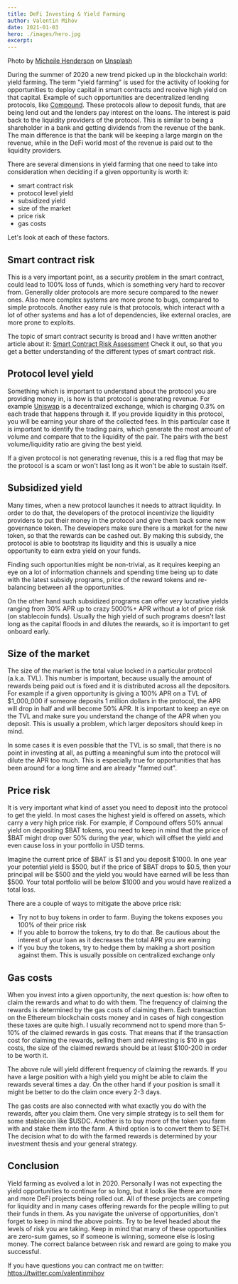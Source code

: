 ```yaml
---
title: DeFi Investing & Yield Farming
author: Valentin Mihov
date: 2021-01-03
hero: ./images/hero.jpg
excerpt: 
---
```


Photo by <a href="https://unsplash.com/@micheile?utm_source=unsplash&amp;utm_medium=referral&amp;utm_content=creditCopyText">Micheile Henderson</a> on <a href="https://unsplash.com/s/photos/money?utm_source=unsplash&amp;utm_medium=referral&amp;utm_content=creditCopyText">Unsplash</a>

During the summer of 2020 a new trend picked up in the blockchain world: yield farming. The term "yield farming" is used 
for the activity of looking for opportunities to deploy capital in smart contracts and receive high yield on that capital.
Example of such opportunities are decentralized lending protocols, like [Compound](https://compound.finance). These protocols allow to deposit funds, that are being lend out and the lenders pay interest on the loans. The interest is paid back to the
liquidity providers of the protocol. This is similar to being a shareholder in a bank and getting dividends from the revenue
of the bank. The main difference is that the bank will be keeping a large margin on the revenue, while in the DeFi world most of the revenue is paid out to the liquidity providers.

There are several dimensions in yield farming that one need to take into consideration when deciding if a given opportunity
is worth it:

* smart contract risk
* protocol level yield
* subsidized yield
* size of the market
* price risk
* gas costs

Let's look at each of these factors.

## Smart contract risk

This is a very important point, as a security problem in the smart contract, could lead to 100% loss of funds, which is
something very hard to recover from. Generally older protocols are more secure compared to the newer ones. Also more complex
systems are more prone to bugs, compared to simple protocols. Another easy rule is that protocols, which interact with
a lot of other systems and has a lot of dependencies, like external oracles, are more prone to exploits.

The topic of smart contract security is broad and I have written another article about it: [Smart Contract Risk Assessment](/smart-contract-risk-assessment) Check it out, so that you get a better understanding of the different types of smart contract risk.

## Protocol level yield

Something which is important to understand about the protocol you are providing money in, is how is that protocol is generating revenue. For example [Uniswap](https://uniswap.exchange) is a decentralized exchange, which is charging 0.3% on each trade that happens through it. If you provide liquidity in this protocol, you will be earning your share of the collected fees. In this particular case it is important to identify the trading pairs, which generate the most amount of volume and compare that to the liquidity of the pair. The pairs with the best volume/liquidity ratio are giving the best yield.

If a given protocol is not generating revenue, this is a red flag that may be the protocol is a scam or won't last long as 
it won't be able to sustain itself.

## Subsidized yield

Many times, when a new protocol launches it needs to attract liquidity. In order to do that, the developers of the protocol
incentivize the liquidity providers to put their money in the protocol and give them back some new governance token. The
developers make sure there is a market for the new token, so that the rewards can be cashed out. By making this subsidy,
the protocol is able to bootstrap its liquidity and this is usually a nice opportunity to earn extra yield on your funds.

Finding such opportunities might be non-trivial, as it requires keeping an eye on a lot of information channels and spending
time being up to date with the latest subsidy programs, price of the reward tokens and re-balancing between all the opportunities.

On the other hand such subsidized programs can offer very lucrative yields ranging from 30% APR up to crazy 5000%+ APR without
a lot of price risk (on stablecoin funds). Usually the high yield of such programs doesn't last long as the capital floods in
and dilutes the rewards, so it is important to get onboard early.

## Size of the market

The size of the market is the total value locked in a particular protocol (a.k.a. TVL). This number is important, because usually the amount of rewards being paid out is fixed and it is distributed across all the depositors. For example if a given opportunity is giving a 100% APR on a TVL of $1_000_000 if someone deposits 1 million dollars in the protocol, the APR will drop in half and will become 50% APR. It is important to keep an eye on the TVL and make sure you understand the change of the APR when you deposit. This is usually a problem, which larger depositors should keep in mind.

In some cases it is even possible that the TVL is so small, that there is no point in investing at all, as putting a meaningful sum into the protocol will dilute the APR too much. This is especially true for opportunities that has been around for a long time and are already "farmed out".

## Price risk

It is very important what kind of asset you need to deposit into the protocol to get the yield. In most cases the highest yield is offered on assets, which carry a very high price risk. For example, if Compound offers 50% annual yield on depositing $BAT tokens, you need to keep in mind that the price of $BAT might drop over 50% during the year, which will offset the yield and even cause loss in your portfolio in USD terms.

Imagine the current price of $BAT is $1 and you deposit $1000. In one year your potential yield is $500, but if the price of $BAT drops to $0.5, then your principal will be $500 and the yield you would have earned will be less than $500. Your total portfolio will be below $1000 and you would have realized a total loss.

There are a couple of ways to mitigate the above price risk:

* Try not to buy tokens in order to farm. Buying the tokens exposes you 100% of their price risk
* If you able to borrow the tokens, try to do that. Be cautious about the interest of your loan as it decreases the total APR you are earning
* If you buy the tokens, try to hedge them by making a short position against them. This is usually possible on centralized exchange only

## Gas costs

When you invest into a given opportunity, the next question is: how often to claim the rewards and what to do with them. The frequency of claiming the rewards is determined by the gas costs of claiming them. Each transaction on the Ethereum blockchain costs money and in cases of high congestion these taxes are quite high. I usually recommend not to spend more than 5-10% of the claimed rewards in gas costs. That means that if the transaction cost for claiming the rewards, selling them and reinvesting is $10 in gas costs, the size of the claimed rewards should be at least $100-200 in order to be worth it.

The above rule will yield different frequency of claiming the rewards. If you have a large position with a high yield you might be able to claim the rewards several times a day. On the other hand if your position is small it might be better to do the claim once every 2-3 days.

The gas costs are also connected with what exactly you do with the rewards, after you claim them. One very simple strategy is to sell them for some stablecoin like $USDC. Another is to buy more of the token you farm with and stake them into the farm. A third option is to convert them to $ETH. The decision what to do with the farmed rewards is determined by your investment thesis and your general strategy.

## Conclusion

Yield farming as evolved a lot in 2020. Personally I was not expecting the yield opportunities to continue for so long, but it looks like there are more and more DeFi projects being rolled out. All of these projects are competing for liquidity and in many cases offering rewards for the people willing to put their funds in them. As you navigate the universe of opportunities, don't forget to keep in mind the above points. Try to be level headed about the levels of risk you are taking. Keep in mind that many of these opportunities are zero-sum games, so if someone is winning, someone else is losing money. The correct balance between risk and reward are going to make you successful.

If you have questions you can contract me on twitter: https://twitter.com/valentinmihov

